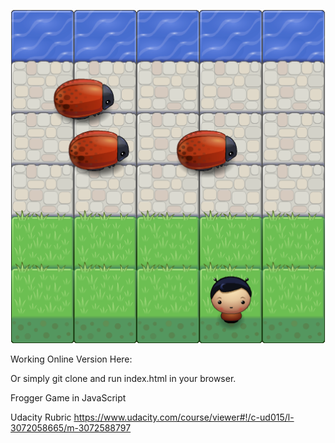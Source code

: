 ![alt tag](https://github.com/iman-mafi/frogger/blob/master/images/gameScreenShot.png)

Working Online Version Here: 

Or simply git clone and run index.html in your browser. 

Frogger Game in JavaScript

Udacity Rubric https://www.udacity.com/course/viewer#!/c-ud015/l-3072058665/m-3072588797